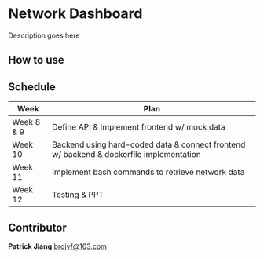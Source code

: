 # Network Dashboard
Description goes here

## How to use

## Schedule
|   Week   | Plan |
| -------- | ---- |
| Week 8 & 9 | Define API & Implement frontend w/ mock data |
| Week 10  | Backend using hard-coded data & connect frontend w/ backend & dockerfile implementation|
| Week 11  | Implement bash commands to retrieve network data |
| Week 12  | Testing & PPT |

## Contributor
**Patrick Jiang** [brojyf@163.com](mailto:brojyf@163.com)  
